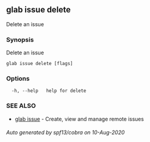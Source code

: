 ## glab issue delete

Delete an issue

### Synopsis

Delete an issue

```
glab issue delete [flags]
```

### Options

```
  -h, --help   help for delete
```

### SEE ALSO

* [glab issue](glab_issue.md)	 - Create, view and manage remote issues

###### Auto generated by spf13/cobra on 10-Aug-2020
